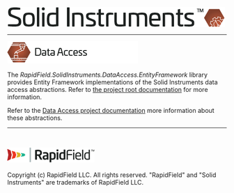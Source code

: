 <!--
Copyright (c) RapidField LLC. Licensed under the MIT License. See LICENSE.txt in the project root for license information.
-->

![Solid Instruments logo](../../SolidInstruments.Logo.Color.Transparent.500w.png)
- - -

![Data Access icon](../RapidField.SolidInstruments.DataAccess/Label.DataAccess.300w.png)

The *RapidField.SolidInstruments.DataAccess.EntityFramework* library provides Entity Framework implementations of the Solid Instruments data access abstractions. Refer to [the project root documentation](../../README.md) for more information.

Refer to the [Data Access project documentation](../RapidField.SolidInstruments.DataAccess/README.md) more information about these abstractions.

- - -
<br />

![RapidField logo](../../RapidField.Logo.Color.Black.Transparent.200w.png)
<br /><br />
Copyright (c) RapidField LLC. All rights reserved. "RapidField" and "Solid Instruments" are trademarks of RapidField LLC.